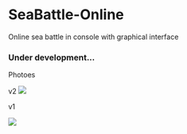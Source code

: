 # SeaBattle-Online       
Online sea battle in console with graphical interface

### Under development...

Photoes

v2
![](https://github.com/Stas-inside/SeaBattle-Online/blob/main/Photoes/Capture.PNG)

v1

![](https://github.com/Stas-inside/SeaBattle-Online/blob/main/Photoes/photo_2022-03-18_16-10-36.jpg)
